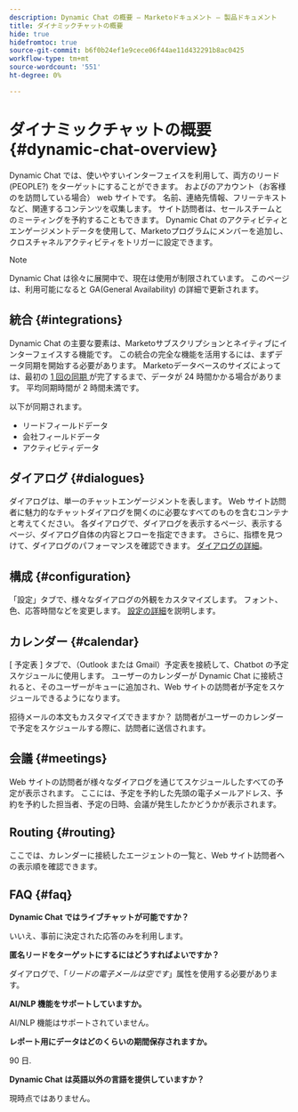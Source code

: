 ```yaml
---
description: Dynamic Chat の概要 — Marketoドキュメント — 製品ドキュメント
title: ダイナミックチャットの概要
hide: true
hidefromtoc: true
source-git-commit: b6f0b24ef1e9cece06f44ae11d432291b8ac0425
workflow-type: tm+mt
source-wordcount: '551'
ht-degree: 0%

---
```


# ダイナミックチャットの概要 {#dynamic-chat-overview}

Dynamic Chat では、使いやすいインターフェイスを利用して、両方のリード (PEOPLE?) をターゲットにすることができます。 およびのアカウント（お客様のを訪問している場合） web サイトです。 名前、連絡先情報、フリーテキストなど、関連するコンテンツを収集します。 サイト訪問者は、セールスチームとのミーティングを予約することもできます。 Dynamic Chat のアクティビティとエンゲージメントデータを使用して、Marketoプログラムにメンバーを追加し、クロスチャネルアクティビティをトリガーに設定できます。

>[!NOTE]
>
>Dynamic Chat は徐々に展開中で、現在は使用が制限されています。 このページは、利用可能になると GA(General Availability) の詳細で更新されます。

## 統合 {#integrations}

Dynamic Chat の主要な要素は、Marketoサブスクリプションとネイティブにインターフェイスする機能です。 この統合の完全な機能を活用するには、まずデータ同期を開始する必要があります。 Marketoデータベースのサイズによっては、最初の [1 回の同期 ](/help/marketo/product-docs/demand-generation/dynamic-chat/connect-dynamic-chat-to-marketo.md) が完了するまで、データが 24 時間かかる場合があります。 平均同期時間が 2 時間未満です。

以下が同期されます。

* リードフィールドデータ
* 会社フィールドデータ
* アクティビティデータ

## ダイアログ {#dialogues}

ダイアログは、単一のチャットエンゲージメントを表します。 Web サイト訪問者に魅力的なチャットダイアログを開くのに必要なすべてのものを含むコンテナと考えてください。 各ダイアログで、ダイアログを表示するページ、表示するページ、ダイアログ自体の内容とフローを指定できます。 さらに、指標を見つけて、ダイアログのパフォーマンスを確認できます。 [ダイアログの詳細](/help/marketo/product-docs/demand-generation/dynamic-chat/dialogues.md)。

## 構成 {#configuration}

「設定」タブで、様々なダイアログの外観をカスタマイズします。 フォント、色、応答時間などを変更します。 [設定の詳細](/help/marketo/product-docs/demand-generation/dynamic-chat/configuration.md)を説明します。

## カレンダー {#calendar}

[ 予定表 ] タブで、（Outlook または Gmail）予定表を接続して、Chatbot の予定スケジュールに使用します。 ユーザーのカレンダーが Dynamic Chat に接続されると、そのユーザーがキューに追加され、Web サイトの訪問者が予定をスケジュールできるようになります。

招待メールの本文もカスタマイズできますか？ 訪問者がユーザーのカレンダーで予定をスケジュールする際に、訪問者に送信されます。

## 会議 {#meetings}

Web サイトの訪問者が様々なダイアログを通じてスケジュールしたすべての予定が表示されます。 ここには、予定を予約した先頭の電子メールアドレス、予約を予約した担当者、予定の日時、会議が発生したかどうかが表示されます。

## Routing {#routing}

ここでは、カレンダーに接続したエージェントの一覧と、Web サイト訪問者への表示順を確認できます。

## FAQ {#faq}

**Dynamic Chat ではライブチャットが可能ですか？**

いいえ、事前に決定された応答のみを利用します。

**匿名リードをターゲットにするにはどうすればよいですか？**

ダイアログで、「_リードの電子メールは空です_」属性を使用する必要があります。

**AI/NLP 機能をサポートしていますか。**

AI/NLP 機能はサポートされていません。

**レポート用にデータはどのくらいの期間保存されますか。**

90 日.

**Dynamic Chat は英語以外の言語を提供していますか？**

現時点ではありません。
